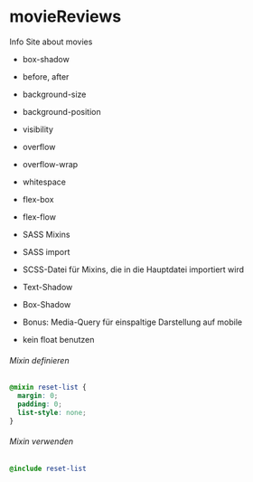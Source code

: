 # movieReviews
Info Site about movies

- box-shadow
- before, after
- background-size
- background-position
- visibility
- overflow
- overflow-wrap
- whitespace
- flex-box
- flex-flow
- SASS Mixins
- SASS import

- SCSS-Datei für Mixins, die in die Hauptdatei importiert wird
- Text-Shadow
- Box-Shadow
- Bonus: Media-Query für einspaltige Darstellung auf mobile

- kein float benutzen

###### Mixin definieren
```scss
@mixin reset-list {
  margin: 0;
  padding: 0;
  list-style: none;
}
```
###### Mixin verwenden
```scss
@include reset-list
```

